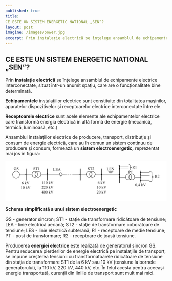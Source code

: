 ```yaml
---
published: true
title: 
CE ESTE UN SISTEM ENERGETIC NATIONAL „SEN”?
layout: post
imagine: /images/power.jpg
excerpt: Prin instalaţie electrică se înţelege ansamblul de echipamente electrice interconectate.
---
```


## CE ESTE UN SISTEM ENERGETIC NATIONAL „SEN”?

Prin **instalaţie electrică** se înţelege ansamblul de echipamente electrice interconectate, situat într-un anumit spaţiu, care are o funcţionalitate bine determinată.

**Echipamentele** instalaţiilor electrice sunt constituite din totalitatea maşinilor, aparatelor dispozitivelor şi receptoarelor electrice interconectate între ele.

**Receptoarele electrice** sunt acele elemente ale echipamentelor electrice care transformă energia electrică în altă formă de energie (mecanică, termică, luminoasă, etc.)

Ansamblul instalaţiilor electrice de producere, transport, distribuţie şi consum de energie electrică, care au în comun un sistem continuu de producere şi consum, formează un **sistem electroenergetic,** reprezentat mai jos în figura:



![CE ESTE UN SISTEM ENERGETIC NATIONAL „SEN”?](/images/schema.png)


**Schema simplificată a unui sistem electroenergetic**

GS - generator sincron; ST1 - staţie de transformare ridicătoare de tensiune; LEA - linie electrică aeriană; ST2 - staţie de transformare coborâtoare de tensiune; LES - linie electrică subterană; R1 - receptoare de medie tensiune; PT - post de transformare; R2 - receptoare de joasă tensiune.

Producerea **energiei electrice** este realizată de generatorul sincron GS. Pentru reducerea pierderilor de energie electrică pe instalaţiile de transport, se impune creşterea tensiunii cu transformatoarele ridicătoare de tensiune din staţia de transformare ST1 de la 6 kV sau 10 kV (tensiune la bornele generatorului), la 110 kV, 220 kV, 440 kV, etc. În felul acesta pentru aceeaşi energie transportată, curenţii din liniile de transport sunt mult mai mici.

	
